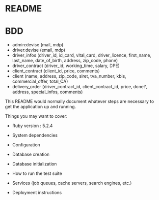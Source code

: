 # README
# BDD
 - admin:devise (mail, mdp)
 - driver:devise (email, mdp)
 - driver_infos (driver_id, id_card, vital_card, driver_licence, first_name, last_name, date_of_birth, address, zip_code, phone)
 - driver_contract (driver_id, working_time, salary, DPE)
 - client_contract (client_id, price, comments)
 - client (name, address, zip_code, siret, tva_number, kbis, commercial_offer, total_CA)
 - delivery_order (driver_contract_id, client_contract_id, price, done?, address, special_infos, comments)



This README would normally document whatever steps are necessary to get the
application up and running.

Things you may want to cover:

* Ruby version : 5.2.4

* System dependencies

* Configuration

* Database creation

* Database initialization

* How to run the test suite

* Services (job queues, cache servers, search engines, etc.)

* Deployment instructions

